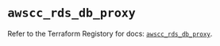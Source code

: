 # `awscc_rds_db_proxy`

Refer to the Terraform Registory for docs: [`awscc_rds_db_proxy`](https://registry.terraform.io/providers/hashicorp/awscc/0.70.0/docs/resources/rds_db_proxy).
